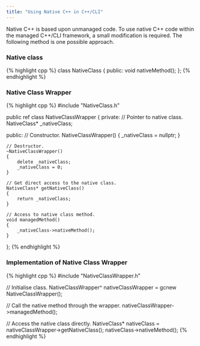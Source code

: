 ```yaml
---
title: "Using Native C++ in C++/CLI"
---
```


Native C++ is based upon unmanaged code. To use native C++ code within the managed C++/CLI framework, a small modification is required.
The following method is one possible approach.

### Native class

{% highlight cpp %}
class NativeClass
{
public:
    void nativeMethod();
};
{% endhighlight %}

### Native Class Wrapper

{% highlight cpp %}
#include "NativeClass.h"

public ref class NativeClassWrapper
{
private:
    // Pointer to native class.
    NativeClass* _nativeClass;

public:
    // Constructor.
    NativeClassWrapper()
    {
        _nativeClass = nullptr;
    }

    // Destructor.
    ~NativeClassWrapper()
    {
        delete _nativeClass;
        _nativeClass = 0;
    }

    // Get direct access to the native class.
    NativeClass* getNativeClass()
    {
        return _nativeClass;
    }

    // Access to native class method.
    void managedMethod()
    {
        _nativeClass->nativeMethod();
    }
};
{% endhighlight %}

### Implementation of Native Class Wrapper

{% highlight cpp %}
#include "NativeClassWrapper.h"

// Initialise class.
NativeClassWrapper^ nativeClassWrapper = gcnew NativeClassWrapper();

// Call the native method through the wrapper.
nativeClassWrapper->managedMethod();

// Access the native class directly.
NativeClass* nativeClass = nativeClassWrapper->getNativeClass();
nativeClass->nativeMethod();
{% endhighlight %}
